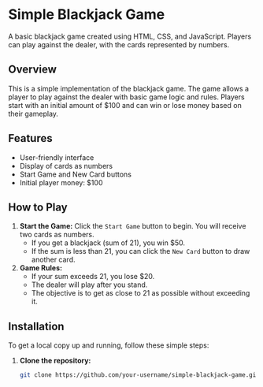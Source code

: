 # Simple Blackjack Game

A basic blackjack game created using HTML, CSS, and JavaScript. Players can play against the dealer, with the cards represented by numbers.

## Overview

This is a simple implementation of the blackjack game. The game allows a player to play against the dealer with basic game logic and rules. Players start with an initial amount of $100 and can win or lose money based on their gameplay.

## Features

- User-friendly interface
- Display of cards as numbers
- Start Game and New Card buttons
- Initial player money: $100

## How to Play

1. **Start the Game:** Click the `Start Game` button to begin. You will receive two cards as numbers.
   - If you get a blackjack (sum of 21), you win $50.
   - If the sum is less than 21, you can click the `New Card` button to draw another card.
2. **Game Rules:**
   - If your sum exceeds 21, you lose $20.
   - The dealer will play after you stand.
   - The objective is to get as close to 21 as possible without exceeding it.

## Installation

To get a local copy up and running, follow these simple steps:

1. **Clone the repository:**

   ```sh
   git clone https://github.com/your-username/simple-blackjack-game.git
